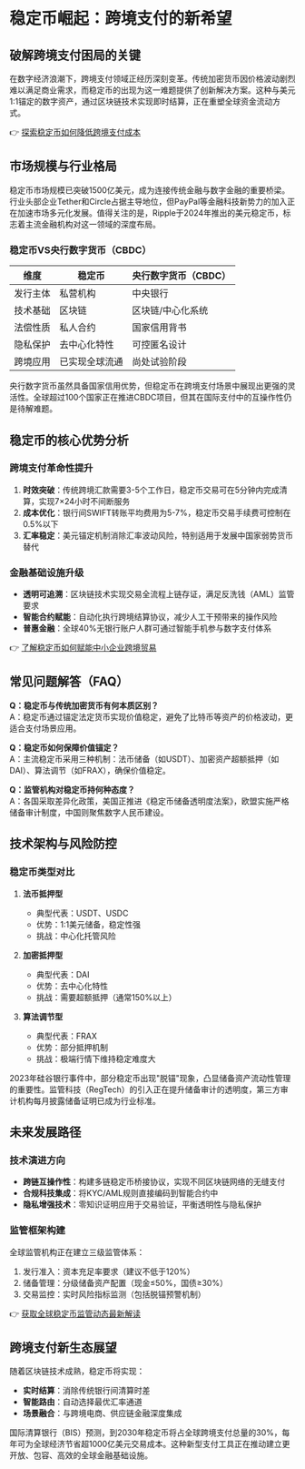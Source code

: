 # 稳定币崛起：跨境支付的新希望

## 破解跨境支付困局的关键

在数字经济浪潮下，跨境支付领域正经历深刻变革。传统加密货币因价格波动剧烈难以满足商业需求，而稳定币的出现为这一难题提供了创新解决方案。这种与美元1:1锚定的数字资产，通过区块链技术实现即时结算，正在重塑全球资金流动方式。

👉 [探索稳定币如何降低跨境支付成本](https://bit.ly/okx_welcome)

## 市场规模与行业格局

稳定币市场规模已突破1500亿美元，成为连接传统金融与数字金融的重要桥梁。行业头部企业Tether和Circle占据主导地位，但PayPal等金融科技新势力的加入正在加速市场多元化发展。值得关注的是，Ripple于2024年推出的美元稳定币，标志着主流金融机构对这一领域的深度布局。

### 稳定币VS央行数字货币（CBDC）

| 维度        | 稳定币                  | 央行数字货币（CBDC）       |
|-----------|-----------------------|--------------------------|
| 发行主体     | 私营机构                | 中央银行                 |
| 技术基础     | 区块链                  | 区块链/中心化系统          |
| 法偿性质     | 私人合约                | 国家信用背书              |
| 隐私保护     | 去中心化特性              | 可控匿名设计              |
| 跨境应用     | 已实现全球流通            | 尚处试验阶段              |

央行数字货币虽然具备国家信用优势，但稳定币在跨境支付场景中展现出更强的灵活性。全球超过100个国家正在推进CBDC项目，但其在国际支付中的互操作性仍是待解难题。

## 稳定币的核心优势分析

### 跨境支付革命性提升

1. **时效突破**：传统跨境汇款需要3-5个工作日，稳定币交易可在5分钟内完成清算，实现7×24小时不间断服务
2. **成本优化**：银行间SWIFT转账平均费用为5-7%，稳定币交易手续费可控制在0.5%以下
3. **汇率稳定**：美元锚定机制消除汇率波动风险，特别适用于发展中国家弱势货币替代

### 金融基础设施升级

- **透明可追溯**：区块链技术实现交易全流程上链存证，满足反洗钱（AML）监管要求
- **智能合约赋能**：自动化执行跨境结算协议，减少人工干预带来的操作风险
- **普惠金融**：全球40%无银行账户人群可通过智能手机参与数字支付体系

👉 [了解稳定币如何赋能中小企业跨境贸易](https://bit.ly/okx_welcome)

## 常见问题解答（FAQ）

**Q：稳定币与传统加密货币有何本质区别？**  
A：稳定币通过锚定法定货币实现价值稳定，避免了比特币等资产的价格波动，更适合支付场景应用。

**Q：稳定币如何保障价值锚定？**  
A：主流稳定币采用三种机制：法币储备（如USDT）、加密资产超额抵押（如DAI）、算法调节（如FRAX），确保价值稳定。

**Q：监管机构对稳定币持何种态度？**  
A：各国采取差异化政策，美国正推进《稳定币储备透明度法案》，欧盟实施严格储备审计制度，中国则聚焦数字人民币建设。

## 技术架构与风险防控

### 稳定币类型对比

1. **法币抵押型**  
   - 典型代表：USDT、USDC
   - 优势：1:1美元储备，稳定性强
   - 挑战：中心化托管风险

2. **加密抵押型**  
   - 典型代表：DAI
   - 优势：去中心化特性
   - 挑战：需要超额抵押（通常150%以上）

3. **算法调节型**  
   - 典型代表：FRAX
   - 优势：部分抵押机制
   - 挑战：极端行情下维持稳定难度大

2023年硅谷银行事件中，部分稳定币出现"脱锚"现象，凸显储备资产流动性管理的重要性。监管科技（RegTech）的引入正在提升储备审计的透明度，第三方审计机构每月披露储备证明已成为行业标准。

## 未来发展路径

### 技术演进方向
- **跨链互操作性**：构建多链稳定币桥接协议，实现不同区块链网络的无缝支付
- **合规科技集成**：将KYC/AML规则直接编码到智能合约中
- **隐私增强技术**：零知识证明应用于交易验证，平衡透明性与隐私保护

### 监管框架构建
全球监管机构正在建立三级监管体系：
1. 发行准入：资本充足率要求（建议不低于120%）
2. 储备管理：分级储备资产配置（现金≤50%，国债≥30%）
3. 交易监控：实时风险指标监测（包括脱锚预警机制）

👉 [获取全球稳定币监管动态最新解读](https://bit.ly/okx_welcome)

## 跨境支付新生态展望

随着区块链技术成熟，稳定币将实现：
- **实时结算**：消除传统银行间清算时差
- **智能路由**：自动选择最优汇率通道
- **场景融合**：与跨境电商、供应链金融深度集成

国际清算银行（BIS）预测，到2030年稳定币将占全球跨境支付总量的30%，每年可为全球经济节省超1000亿美元交易成本。这种新型支付工具正在推动建立更开放、包容、高效的全球金融基础设施。
